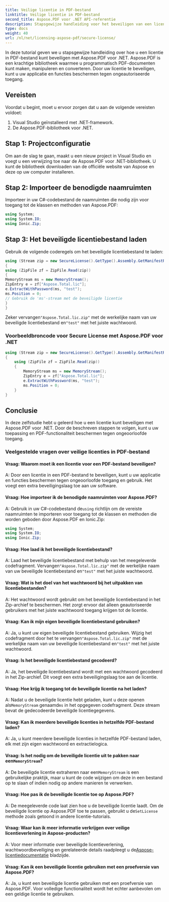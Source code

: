 ```yaml
---
title: Veilige licentie in PDF-bestand
linktitle: Veilige licentie in PDF-bestand
second_title: Aspose.PDF voor .NET API-referentie
description: Stapsgewijze handleiding voor het beveiligen van een licentie in PDF-bestand met Aspose.PDF voor .NET. Bescherm uw PDF-toepassing tegen ongeoorloofde toegang.
type: docs
weight: 40
url: /nl/net/licensing-aspose-pdf/secure-license/
---
```

In deze tutorial geven we u stapsgewijze handleiding over hoe u een licentie in PDF-bestand kunt beveiligen met Aspose.PDF voor .NET. Aspose.PDF is een krachtige bibliotheek waarmee u programmatisch PDF-documenten kunt maken, manipuleren en converteren. Door uw licentie te beveiligen, kunt u uw applicatie en functies beschermen tegen ongeautoriseerde toegang.

## Vereisten

Voordat u begint, moet u ervoor zorgen dat u aan de volgende vereisten voldoet:

1. Visual Studio geïnstalleerd met .NET-framework.
2. De Aspose.PDF-bibliotheek voor .NET.

## Stap 1: Projectconfiguratie

Om aan de slag te gaan, maakt u een nieuw project in Visual Studio en voegt u een verwijzing toe naar de Aspose.PDF voor .NET-bibliotheek. U kunt de bibliotheek downloaden van de officiële website van Aspose en deze op uw computer installeren.

## Stap 2: Importeer de benodigde naamruimten

Importeer in uw C#-codebestand de naamruimten die nodig zijn voor toegang tot de klassen en methoden van Aspose.PDF:

```csharp
using System;
using System.IO;
using Ionic.Zip;
```

## Stap 3: Het beveiligde licentiebestand laden

Gebruik de volgende coderegels om het beveiligde licentiebestand te laden:

```csharp
using (Stream zip = new SecureLicense().GetType().Assembly.GetManifestResourceStream("Aspose.Total.lic.zip"))
{
using (ZipFile zf = ZipFile.Read(zip))
{
MemoryStream ms = new MemoryStream();
ZipEntry e = zf["Aspose.Total.lic"];
e.ExtractWithPassword(ms, "test");
ms.Position = 0;
// Gebruik de 'ms'-stream met de beveiligde licentie
}
}
```
 Zeker vervangen`"Aspose.Total.lic.zip"` met de werkelijke naam van uw beveiligde licentiebestand en`"test"` met het juiste wachtwoord.

### Voorbeeldbroncode voor Secure License met Aspose.PDF voor .NET 

```csharp
using (Stream zip = new SecureLicense().GetType().Assembly.GetManifestResourceStream("Aspose.Total.lic.zip"))
{
	using (ZipFile zf = ZipFile.Read(zip))
	{
		MemoryStream ms = new MemoryStream();
		ZipEntry e = zf["Aspose.Total.lic"];
		e.ExtractWithPassword(ms, "test");
		ms.Position = 0;
	}
}

```


## Conclusie

In deze zelfstudie hebt u geleerd hoe u een licentie kunt beveiligen met Aspose.PDF voor .NET. Door de beschreven stappen te volgen, kunt u uw toepassing en PDF-functionaliteit beschermen tegen ongeoorloofde toegang.

### Veelgestelde vragen over veilige licenties in PDF-bestand

#### Vraag: Waarom moet ik een licentie voor een PDF-bestand beveiligen?

A: Door een licentie in een PDF-bestand te beveiligen, kunt u uw applicatie en functies beschermen tegen ongeoorloofde toegang en gebruik. Het voegt een extra beveiligingslaag toe aan uw software.

#### Vraag: Hoe importeer ik de benodigde naamruimten voor Aspose.PDF?

 A: Gebruik in uw C#-codebestand de`using` richtlijn om de vereiste naamruimten te importeren voor toegang tot de klassen en methoden die worden geboden door Aspose.PDF en Ionic.Zip:
```csharp
using System;
using System.IO;
using Ionic.Zip;
```

#### Vraag: Hoe laad ik het beveiligde licentiebestand?

 A: Laad het beveiligde licentiebestand met behulp van het meegeleverde codefragment. Vervangen`"Aspose.Total.lic.zip"` met de werkelijke naam van uw beveiligde licentiebestand en`"test"` met het juiste wachtwoord.

#### Vraag: Wat is het doel van het wachtwoord bij het uitpakken van licentiebestanden?

A: Het wachtwoord wordt gebruikt om het beveiligde licentiebestand in het Zip-archief te beschermen. Het zorgt ervoor dat alleen geautoriseerde gebruikers met het juiste wachtwoord toegang krijgen tot de licentie.

#### Vraag: Kan ik mijn eigen beveiligde licentiebestand gebruiken?

 A: Ja, u kunt uw eigen beveiligde licentiebestand gebruiken. Wijzig het codefragment door het te vervangen`"Aspose.Total.lic.zip"` met de werkelijke naam van uw beveiligde licentiebestand en`"test"` met het juiste wachtwoord.

#### Vraag: Is het beveiligde licentiebestand gecodeerd?

A: Ja, het beveiligde licentiebestand wordt met een wachtwoord gecodeerd in het Zip-archief. Dit voegt een extra beveiligingslaag toe aan de licentie.

#### Vraag: Hoe krijg ik toegang tot de beveiligde licentie na het laden?

 A: Nadat u de beveiligde licentie hebt geladen, kunt u deze openen als`MemoryStream` genaamd`ms` in het opgegeven codefragment. Deze stream bevat de gedecodeerde beveiligde licentiegegevens.

#### Vraag: Kan ik meerdere beveiligde licenties in hetzelfde PDF-bestand laden?

A: Ja, u kunt meerdere beveiligde licenties in hetzelfde PDF-bestand laden, elk met zijn eigen wachtwoord en extractielogica.

####  Vraag: Is het nodig om de beveiligde licentie uit te pakken naar een`MemoryStream`?

 A: De beveiligde licentie extraheren naar een`MemoryStream` is een gebruikelijke praktijk, maar u kunt de code wijzigen om deze in een bestand op te slaan of indien nodig op andere manieren te verwerken.

#### Vraag: Hoe pas ik de beveiligde licentie toe op Aspose.PDF?

 A: De meegeleverde code laat zien hoe u de beveiligde licentie laadt. Om de beveiligde licentie op Aspose.PDF toe te passen, gebruikt u de`SetLicense` methode zoals getoond in andere licentie-tutorials.

#### Vraag: Waar kan ik meer informatie verkrijgen over veilige licentieverlening in Aspose-producten?

 A: Voor meer informatie over beveiligde licentieverlening, wachtwoordbeveiliging en gerelateerde details raadpleegt u de[Aspose-licentiedocumentatie](https://docs.aspose.com/pdf/net/licensing/) bladzijde.

#### Vraag: Kan ik een beveiligde licentie gebruiken met een proefversie van Aspose.PDF?

A: Ja, u kunt een beveiligde licentie gebruiken met een proefversie van Aspose.PDF. Voor volledige functionaliteit wordt het echter aanbevolen om een geldige licentie te gebruiken.